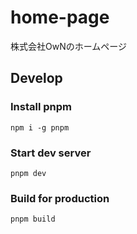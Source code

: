 # home-page
株式会社OwNのホームページ

## Develop

### Install pnpm

```
npm i -g pnpm
```

### Start dev server

```
pnpm dev
```

### Build for production

```
pnpm build
```
